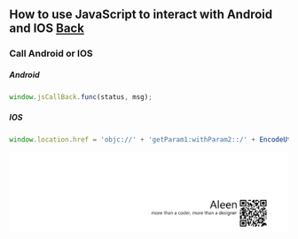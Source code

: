 ## How to use JavaScript to interact with Android and IOS [Back](./qa.md)

### Call Android or IOS

##### Android

```js
window.jsCallBack.func(status, msg);
```

##### IOS

```js
window.location.href = 'objc://' + 'getParam1:withParam2::/' + EncodeUtf8(status) + ':/' + EncodeUtf8(msg);
```

<a href="http://aleen42.github.io/" target="_blank" ><img src="./../pic/tail.gif"></a>
